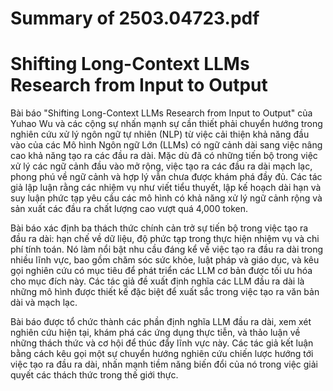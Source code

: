 # Summary of 2503.04723.pdf

# Shifting Long-Context LLMs Research from Input to Output

Bài báo "Shifting Long-Context LLMs Research from Input to Output" của Yuhao Wu và các cộng sự nhấn mạnh sự cần thiết phải chuyển hướng trong nghiên cứu xử lý ngôn ngữ tự nhiên (NLP) từ việc cải thiện khả năng đầu vào của các Mô hình Ngôn ngữ Lớn (LLMs) có ngữ cảnh dài sang việc nâng cao khả năng tạo ra các đầu ra dài. Mặc dù đã có những tiến bộ trong việc xử lý các ngữ cảnh đầu vào mở rộng, việc tạo ra các đầu ra dài mạch lạc, phong phú về ngữ cảnh và hợp lý vẫn chưa được khám phá đầy đủ. Các tác giả lập luận rằng các nhiệm vụ như viết tiểu thuyết, lập kế hoạch dài hạn và suy luận phức tạp yêu cầu các mô hình có khả năng xử lý ngữ cảnh rộng và sản xuất các đầu ra chất lượng cao vượt quá 4,000 token.

Bài báo xác định ba thách thức chính cản trở sự tiến bộ trong việc tạo ra đầu ra dài: hạn chế về dữ liệu, độ phức tạp trong thực hiện nhiệm vụ và chi phí tính toán. Nó làm nổi bật nhu cầu đáng kể về việc tạo ra đầu ra dài trong nhiều lĩnh vực, bao gồm chăm sóc sức khỏe, luật pháp và giáo dục, và kêu gọi nghiên cứu có mục tiêu để phát triển các LLM cơ bản được tối ưu hóa cho mục đích này. Các tác giả đề xuất định nghĩa các LLM đầu ra dài là những mô hình được thiết kế đặc biệt để xuất sắc trong việc tạo ra văn bản dài và mạch lạc.

Bài báo được tổ chức thành các phần định nghĩa LLM đầu ra dài, xem xét nghiên cứu hiện tại, khám phá các ứng dụng thực tiễn, và thảo luận về những thách thức và cơ hội để thúc đẩy lĩnh vực này. Các tác giả kết luận bằng cách kêu gọi một sự chuyển hướng nghiên cứu chiến lược hướng tới việc tạo ra đầu ra dài, nhấn mạnh tiềm năng biến đổi của nó trong việc giải quyết các thách thức trong thế giới thực.
